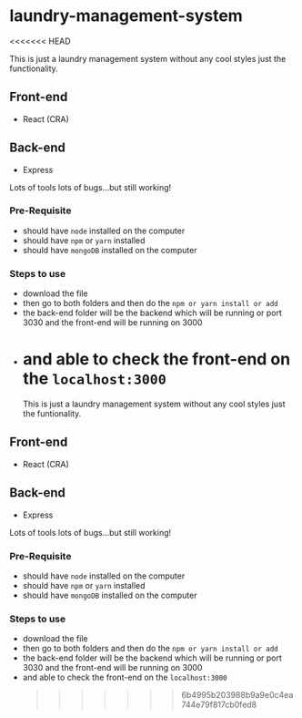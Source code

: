 # laundry-management-system

<<<<<<< HEAD

This is just a laundry management system without any cool styles just the functionality.

## Front-end

- React (CRA)

## Back-end

- Express

Lots of tools lots of bugs...but still working!

### Pre-Requisite

- should have `node` installed on the computer
- should have `npm` or `yarn` installed
- should have `mongoDB` installed on the computer

### Steps to use

- download the file
- then go to both folders and then do the `npm or yarn install or add`
- the back-end folder will be the backend which will be running or port 3030 and the front-end will be running on 3000
- # and able to check the front-end on the `localhost:3000`
  This is just a laundry management system without any cool styles just the funtionality.

## Front-end

- React (CRA)

## Back-end

- Express

Lots of tools lots of bugs...but still working!

### Pre-Requisite

- should have `node` installed on the computer
- should have `npm` or `yarn` installed
- should have `mongoDB` installed on the computer

### Steps to use

- download the file
- then go to both folders and then do the `npm or yarn install or add`
- the back-end folder will be the backend which will be running or port 3030 and the front-end will be running on 3000
- and able to check the front-end on the `localhost:3000`
  > > > > > > > 6b4995b203988b9a9e0c4ea744e79f817cb0fed8
